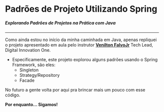 # Padrões de Projeto Utilizando Spring

##### Explorando Padrões de Projetos na Prática com Java

------

Como ainda estou no início da minha caminhada em Java, apenas repliquei o projeto apresentado em aula pelo instrutor [**Venilton FalvoJr**](https://www.linkedin.com/in/falvojr/) Tech Lead, Digital Innovation One.

- Especificamente, este projeto explorou alguns padrões usando o Spring Framework, são eles:
  - Singleton
  - Strategy/Repository
  - Facade

No futuro a gente volta por aqui pra brincar mais um pouco com esse código.



**Por enquanto... Sigamos!**